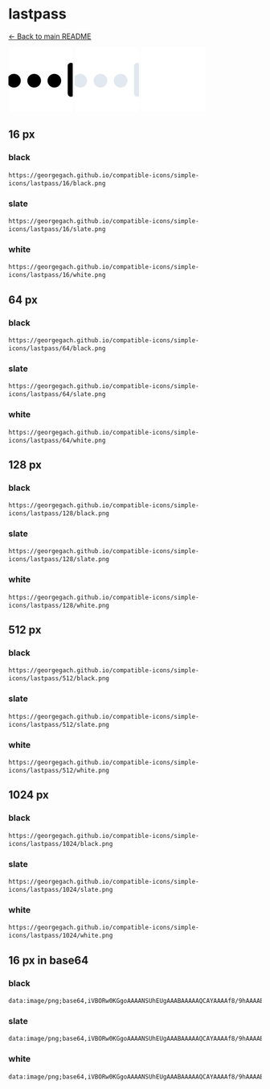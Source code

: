 # lastpass

[← Back to main README](../../README.md)


<img src="./128/black.png" width="128" alt="lastpass black icon" />
<img src="./128/slate.png" width="128" alt="lastpass slate icon" />
<img src="./128/white.png" width="128" alt="lastpass white icon" />

## 16 px

### black
```
https://georgegach.github.io/compatible-icons/simple-icons/lastpass/16/black.png
```

### slate
```
https://georgegach.github.io/compatible-icons/simple-icons/lastpass/16/slate.png
```

### white
```
https://georgegach.github.io/compatible-icons/simple-icons/lastpass/16/white.png
```

## 64 px

### black
```
https://georgegach.github.io/compatible-icons/simple-icons/lastpass/64/black.png
```

### slate
```
https://georgegach.github.io/compatible-icons/simple-icons/lastpass/64/slate.png
```

### white
```
https://georgegach.github.io/compatible-icons/simple-icons/lastpass/64/white.png
```

## 128 px

### black
```
https://georgegach.github.io/compatible-icons/simple-icons/lastpass/128/black.png
```

### slate
```
https://georgegach.github.io/compatible-icons/simple-icons/lastpass/128/slate.png
```

### white
```
https://georgegach.github.io/compatible-icons/simple-icons/lastpass/128/white.png
```

## 512 px

### black
```
https://georgegach.github.io/compatible-icons/simple-icons/lastpass/512/black.png
```

### slate
```
https://georgegach.github.io/compatible-icons/simple-icons/lastpass/512/slate.png
```

### white
```
https://georgegach.github.io/compatible-icons/simple-icons/lastpass/512/white.png
```

## 1024 px

### black
```
https://georgegach.github.io/compatible-icons/simple-icons/lastpass/1024/black.png
```

### slate
```
https://georgegach.github.io/compatible-icons/simple-icons/lastpass/1024/slate.png
```

### white
```
https://georgegach.github.io/compatible-icons/simple-icons/lastpass/1024/white.png
```

## 16 px in base64

### black
```
data:image/png;base64,iVBORw0KGgoAAAANSUhEUgAAABAAAAAQCAYAAAAf8/9hAAAABmJLR0QA/wD/AP+gvaeTAAAAnUlEQVQ4jeXQPQuBcRQF8F9PKG+DUd5WC0V2nwsfx2Qzi9FmlzKK0WQgxfInSZJnUc5077ndc869/D2qcZabOEQxBApIROigh+LDsI0+Sk+OAy9i73DBMvRVbAO3QhTEN4FbI4kujhHyYTGHFGrIBi6DNMqhFvrczT2BGeoY4oQ5pmhghAMWmKCFMfZvv/Mh7id8iz3OcVNU4gr8AK5TqhpinD7OcQAAAABJRU5ErkJggg==
```

### slate
```
data:image/png;base64,iVBORw0KGgoAAAANSUhEUgAAABAAAAAQCAYAAAAf8/9hAAAABmJLR0QA/wD/AP+gvaeTAAABEklEQVQ4jeWRv0rDYBTFz7kNQv8oVlpMq2ldQ8FB3J0EF19B8bHcKvoGikPR0a1rEepkSlKD2sRBB/Pluw4lLxAXwbNezu8czgX+t6Jo0ZOy5lm82DXCx9IAWDYBcZwgSvdF5NBUKsOddn0OANFrumdyHNExF16rFRaJqnLsWHvZ7W4EBceB4NrCusztCQA/iha9zOgNyY5mzqmq+s9vX5uaZ7cAtozI2VjVx0sKABACqwBAamMy0RUD9EnWl1fU4jiuijHbUNSWmVptBx+NooEQvIdyKirngwG/vU7zAdQ7tXiymg9d1/303LUxyBGJKcmrfn89KQAsu+FsnhwoZVT+C6IJYE1pPwCE4bv3K8Df0A8Y2WvTuc0pQgAAAABJRU5ErkJggg==
```

### white
```
data:image/png;base64,iVBORw0KGgoAAAANSUhEUgAAABAAAAAQCAYAAAAf8/9hAAAABmJLR0QA/wD/AP+gvaeTAAAAtklEQVQ4jeWQvWqCURBEz35oIP4UKcVEWxsDSvo8l/o4VulSSyzt7EWwFC2tLCLCSeFVxHTeJpCpdgZ2dmbhf0Nt5Sy/qvsiI8ATUCrUN3WgNq7c++pQbd5cHP2KrW49YZF4S90kbakWakNdJ22lltV39bsA6smrpj4AbaCatArwCDynmcRr5wAlYAp0gHFEHNQZ8AV0gY+I2KtzYAL0gM+I2KkZ7ztVvVS4FzvgmJviJcvgb+AHFMuABfVI2vkAAAAASUVORK5CYII=
```

